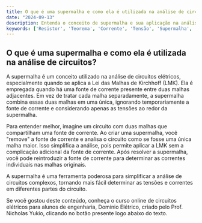 ```yaml
---
title: O que é uma supermalha e como ela é utilizada na análise de circuitos?
date: "2024-09-13"
description: Entenda o conceito de supermalha e sua aplicação na análise de circuitos elétricos.
keywords: ['Resistor', 'Teorema', 'Corrente', 'Tensão', 'Supermalha', 'Fonte', 'Malha']
---
```


## O que é uma supermalha e como ela é utilizada na análise de circuitos?

A supermalha é um conceito utilizado na análise de circuitos elétricos, especialmente quando se aplica a Lei das Malhas de Kirchhoff (LMK). Ela é empregada quando há uma fonte de corrente presente entre duas malhas adjacentes. Em vez de tratar cada malha separadamente, a supermalha combina essas duas malhas em uma única, ignorando temporariamente a fonte de corrente e considerando apenas as tensões ao redor da supermalha.

Para entender melhor, imagine um circuito com duas malhas que compartilham uma fonte de corrente. Ao criar uma supermalha, você "remove" a fonte de corrente e analisa o circuito como se fosse uma única malha maior. Isso simplifica a análise, pois permite aplicar a LMK sem a complicação adicional da fonte de corrente. Após resolver a supermalha, você pode reintroduzir a fonte de corrente para determinar as correntes individuais nas malhas originais.

A supermalha é uma ferramenta poderosa para simplificar a análise de circuitos complexos, tornando mais fácil determinar as tensões e correntes em diferentes partes do circuito.

Se você gostou deste conteúdo, conheça o curso online de circuitos elétricos para alunos de engenharia, Domínio Elétrico, criado pelo Prof. Nicholas Yukio, clicando no botão presente logo abaixo do texto.